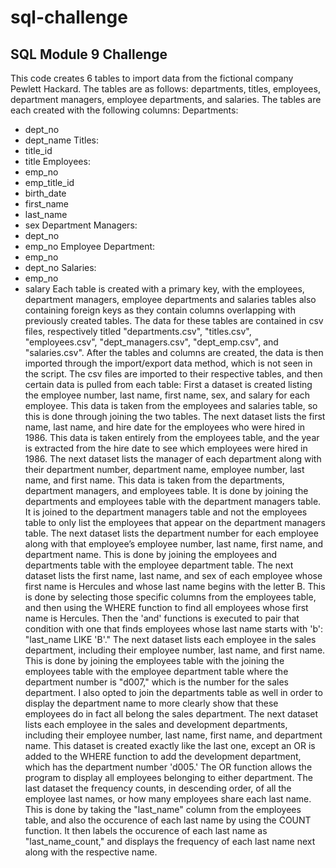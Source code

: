 # sql-challenge
## SQL Module 9 Challenge
This code creates 6 tables to import data from the fictional company Pewlett Hackard. The tables are as follows: departments, titles, employees, department managers, employee departments, and salaries. The tables are each created with the following columns:
Departments:
  - dept_no
  - dept_name
Titles:
  - title_id
  - title 
Employees:
  - emp_no
  - emp_title_id
  - birth_date
  - first_name
  - last_name
  - sex
Department Managers:
  - dept_no
  - emp_no
Employee Department:
  - emp_no
  - dept_no
Salaries:
  - emp_no
  - salary
Each table is created with a primary key, with the employees, department managers, employee departments and salaries tables also containing foreign keys as they contain columns overlapping with previously created tables.  The data for these tables are contained in csv files, respectively titled "departments.csv", "titles.csv", "employees.csv", "dept_managers.csv", "dept_emp.csv", and "salaries.csv". After the tables and columns are created, the data is then imported through the import/export data method, which is not seen in the script. The csv files are imported to their respective tables, and then certain data is pulled from each table:
First a dataset is created listing the employee number, last name, first name, sex, and salary for each employee. This data is taken from the employees and salaries table, so this is done through joining the two tables.
The next dataset lists the first name, last name, and hire date for the employees who were hired in 1986. This data is taken entirely from the employees table, and the year is extracted from the hire date to see which employees were hired in 1986.
The next dataset lists the manager of each department along with their department number, department name, employee number, last name, and first name. This data is taken from the departments, department managers, and employees table. It is done by joining the departments and employees table with the department managers table. It is joined to the department managers table and not the employees table to only list the employees that appear on the department managers table.
The next dataset lists the department number for each employee along with that employee’s employee number, last name, first name, and department name. This is done by joining the employees and departments table with the employee department table.
The next dataset lists the first name, last name, and sex of each employee whose first name is Hercules and whose last name begins with the letter B. This is done by selecting those specific columns from the employees table, and then using the WHERE function to find all employees whose first name is Hercules. Then the 'and' functions is executed to pair that condition with one that finds employees whose last name starts with 'b': "last_name LIKE 'B'."
The next dataset lists each employee in the sales department, including their employee number, last name, and first name. This is done by joining the employees table with the joining the employees table with the employee department table where the department number is "d007," which is the number for the sales department. I also opted to join the departments table as well in order to display the department name to more clearly show that these employees do in fact all belong the sales department.
The next dataset lists each employee in the sales and development departments, including their employee number, last name, first name, and department name. This dataset is created exactly like the last one, except an OR is added to the WHERE function to add the development department, which has the department number 'd005.' The OR function allows the program to display all employees belonging to either department.
The last dataset the frequency counts, in descending order, of all the employee last names, or how many employees share each last name. This is done by taking the "last_name" column from the employees table, and also the occurence of each last name by using the COUNT function. It then labels the occurence of each last name as "last_name_count," and displays the frequency of each last name next along with the respective name.
